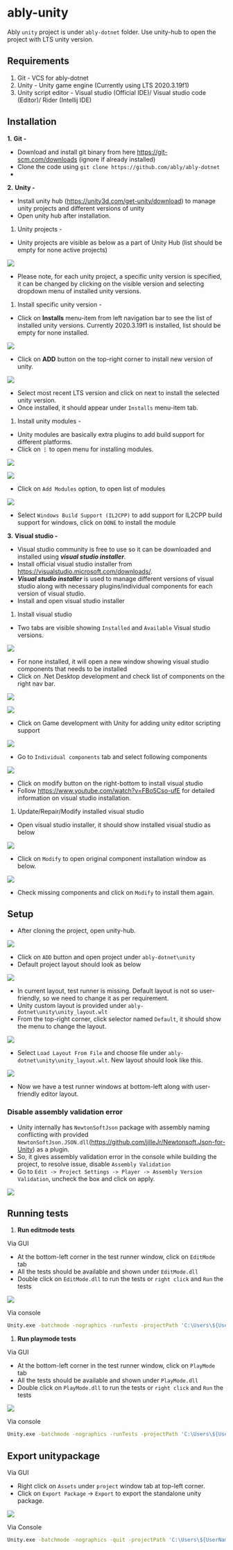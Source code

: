 # **ably-unity**
  Ably `unity` project is under `ably-dotnet` folder. Use unity-hub to open the project with LTS unity version.

## **Requirements**
1. Git - VCS for ably-dotnet
2. Unity - Unity game engine (Currently using LTS 2020.3.19f1) 
3. Unity script editor - Visual studio (Official IDE)/ Visual studio code (Editor)/ Rider (Intellij IDE)

## **Installation**
**1.** **Git -**
- Download and install git binary from here https://git-scm.com/downloads (ignore if already installed)
- Clone the code using `git clone https://github.com/ably/ably-dotnet`
- 
**2.** **Unity -** 
- Install unity hub (https://unity3d.com/get-unity/download) to manage unity projects and different versions of unity
- Open unity hub after installation.

1. Unity projects - 
- Unity projects are visible as below as a part of Unity Hub (list should be empty for none active projects)
  
![](readme_images/unity_projects.PNG)
- Please note, for each unity project, a specific unity version is specified, it can be changed by clicking on the visible version and selecting dropdown menu of installed unity versions.
  
1. Install specific unity version -   
- Click on **Installs** menu-item from left navigation bar to see the list of installed unity versions. Currently 2020.3.19f1 is installed, list should be empty for none installed.

![](readme_images/unity_versions.PNG)
- Click on **ADD** button on the top-right corner to install new version of unity.

![](readme_images/unity_add_version.PNG)
- Select most recent LTS version and click on next to install the selected unity version.
- Once installed, it should appear under `Installs` menu-item tab.

1. Install unity modules - 
- Unity modules are basically extra plugins to add build support for different platforms.
- Click on **`⋮`** to open menu for installing modules.
  
![](readme_images/unity_versions.PNG)

![](readme_images/unity_add_%20modules.PNG)

- Click on `Add Modules` option, to open list of modules
  
![](readme_images/unity_modules.PNG) 
- Select `Windows Build Support (IL2CPP)`  to add support for IL2CPP build support for windows, click on `DONE` to install the module

**3.** **Visual studio -**
- Visual studio community is free to use so it can be downloaded and installed using ***visual studio installer***.
- Install official visual studio installer from https://visualstudio.microsoft.com/downloads/.
- ***Visual studio installer*** is used to manage different versions of visual studio along with necessary plugins/individual components for each version of visual studio. 
- Install and open visual studio installer 

1. Install visual studio  
- Two tabs are visible showing `Installed` and `Available` Visual studio versions.

![](readme_images/visual_studio_installer.PNG)  
- For none installed, it will open a new window showing visual studio components that needs to be installed
- Click on .Net Desktop development and check list of components on the right nav bar.

![](readme_images/vsi_modify_1.PNG)

![](readme_images/vsi_individual_1.PNG)
- Click on Game development with Unity for adding unity editor scripting support

![](readme_images/vsi_modify_2.PNG)
- Go to `Individual components` tab and select following components

![](readme_images/vsi_individual_2.PNG)  
- Click on modify button on the right-bottom to install visual studio
- Follow https://www.youtube.com/watch?v=FBo5Cso-ufE for detailed information on visual studio installation.

1. Update/Repair/Modify installed visual studio
- Open visual studio installer, it should show installed visual studio as below

![](readme_images/visual_studio_installer.PNG)

- Click on `Modify` to open original component installation window as below.

![](readme_images/vsi_modify_1.PNG)
- Check missing components and click on `Modify` to install them again.

## **Setup** 
- After cloning the project, open unity-hub.

![](readme_images/unity_projects.PNG)
- Click on `ADD` button and open project under `ably-dotnet\unity` 
- Default project layout should look as below
  
![](readme_images/unity_default_layout.PNG)  
- In current layout, test runner is missing. Default layout is not so user-friendly, so we need to change it as per requirement.
- Unity custom layout is provided under `ably-dotnet\unity\unity_layout.wlt`
- From the top-right corner, click selector named `Default`, it should show the menu to change the layout.
  
![](readme_images/unity_change_layout.PNG)  
- Select `Load Layout From File` and choose file under `ably-dotnet\unity\unity_layout.wlt`. New layout should look like this.

![](readme_images/unity_custom_layout.PNG)  
- Now we have a test runner windows at bottom-left along with user-friendly editor layout.

### **Disable assembly validation error**
- Unity internally has `NewtonSoftJson` package with assembly naming conflicting with provided `NewtonSoftJson.JSON.dll`(https://github.com/jilleJr/Newtonsoft.Json-for-Unity) as a plugin.
- So, it gives assembly validation error in the console while building the project, to resolve issue, disable `Assembly Validation`
- Go to `Edit -> Project Settings -> Player -> Assembly Version Validation`, uncheck the box and click on apply.

![](readme_images/assembly_version_validation.PNG)

## **Running tests**

1. **Run editmode tests**

Via GUI 
- At the bottom-left corner in the test runner window, click on `EditMode` tab
- All the tests should be available and shown under `EditMode.dll`
- Double click on `EditMode.dll` to run the tests or `right click` and `Run` the tests

![](readme_images/editmode_tests.PNG)

Via console
```bash
Unity.exe -batchmode -nographics -runTests -projectPath 'C:\Users\${UserName}\UnityProjects\ably-unity' -testResults editmode-results.xml -testPlatform editmode
```

1. **Run playmode tests**
   
Via GUI
- At the bottom-left corner in the test runner window, click on `PlayMode` tab
- All the tests should be available and shown under `PlayMode.dll`
- Double click on `PlayMode.dll` to run the tests or `right click` and `Run` the tests

![](readme_images/playmode_tests.PNG)  

Via console
```bash
Unity.exe -batchmode -nographics -runTests -projectPath 'C:\Users\${UserName}\UnityProjects\ably-unity' -testResults playmode-results.xml -testPlatform playmode
```

## **Export unitypackage**
Via GUI 
- Right click on `Assets` under `project` window tab at top-left corner.
- Click on `Export Package` -> `Export` to export the standalone unity package.

![](readme_images/export_package.PNG)

Via Console 
```bash
Unity.exe -batchmode -nographics -quit -projectPath 'C:\Users\${UserName}\UnityProjects\ably-unity' -exportPackage 'Assets' 'ably.unitypackage'
```